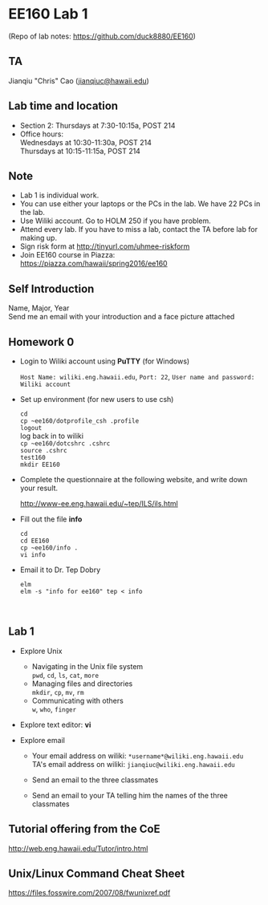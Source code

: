 # EE160 Lab 1
(Repo of lab notes: <https://github.com/duck8880/EE160>)

## TA

  Jianqiu "Chris" Cao (jianqiuc@hawaii.edu)



## Lab time and location

  - Section 2: Thursdays at 7:30-10:15a, POST 214  
  - Office hours:  
    Wednesdays at 10:30-11:30a, POST 214  
    Thursdays at 10:15-11:15a, POST 214

## Note

- Lab 1 is individual work.
- You can use either your laptops or the PCs in the lab. We have 22 PCs in the lab.
- Use Wiliki account. Go to HOLM 250 if you have problem.
- Attend every lab. If you have to miss a lab, contact the TA before lab for making up.
- Sign risk form at <http://tinyurl.com/uhmee-riskform>
- Join EE160 course in Piazza: <https://piazza.com/hawaii/spring2016/ee160>

## Self Introduction

  Name, Major, Year  
  Send me an email with your introduction and a face picture attached

  

## Homework 0

- Login to Wiliki account using **PuTTY** (for Windows)  

  `Host Name: wiliki.eng.hawaii.edu`, `Port: 22`, `User name and password: Wiliki account`

- Set up environment (for new users to use csh)

  `cd`  
  `cp ~ee160/dotprofile_csh .profile`  
  `logout`  
  log back in to wiliki  
  `cp ~ee160/dotcshrc .cshrc`  
  `source .cshrc`  
  `test160`  
  `mkdir EE160`  

- Complete the questionnaire at the following website, and write down your result.

  <http://www-ee.eng.hawaii.edu/~tep/ILS/ils.html> 

- Fill out the file **info**

  `cd`  
  `cd EE160`  
  `cp ~ee160/info .`  
  `vi info`  

- Email it to Dr. Tep Dobry

  `elm`  
  `elm -s "info for ee160" tep < info ` 

  ​

## Lab 1

- Explore Unix

  - Navigating in the Unix file system  
    `pwd`, `cd`, `ls`, `cat`, `more`
  - Managing files and directories  
    `mkdir`, `cp`, `mv`, `rm`
  - Communicating with others  
    `w`, `who`, `finger`

- Explore text editor: **vi**

- Explore email

  - Your email address on wiliki: `*username*@wiliki.eng.hawaii.edu`  
    TA's email address on wiliki: `jianqiuc@wiliki.eng.hawaii.edu`

  - Send an email to the three classmates

  - Send an email to your TA telling him the names of the three classmates


  

## Tutorial offering from the CoE

<http://web.eng.hawaii.edu/Tutor/intro.html>

## Unix/Linux Command Cheat Sheet

<https://files.fosswire.com/2007/08/fwunixref.pdf>
